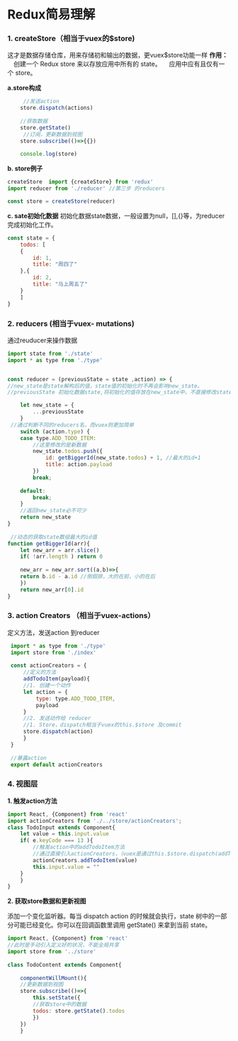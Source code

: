 # Redux简易理解
### 1. createStore（相当于vuex的$store)
	
这才是数据存储仓库，用来存储初和输出的数据，更vuex$store功能一样
**作用：**
&emsp;创建一个 Redux store 来以存放应用中所有的 state。
&emsp;应用中应有且仅有一个 store。
   
**a.store构成**  
```javascript
	 //发送action
	store.dispatch(actions)
	
	//获取数据
	store.getState()
	 //订阅，更新数据到视图
	store.subscribe(()=>{{})
	
	console.log(store)
```



**b. store例子**
```javascript
createStore  import {createStore} from 'redux'
import reducer from './reducer' //第三步 的reducers

const store = createStore(reducer)
```



**c. sate初始化数据**
初始化数据state数据，一般设置为null，[],{}等，为reducer完成初始化工作。
```javascript
const state = {
    todos: [
    {
        id: 1,
        title: "周四了"
    },{
        id: 2,
        title: "马上周五了"
    }
    ]
}
 ```
### 2. reducers (相当于vuex- mutations)
通过reuducer来操作数据
```javascript
import state from './state'
import * as type from './type'


const reducer = (previousState = state ,action) => {
//new_state是state解构后的值，state值的初始化时不再会影响new_state。
//previousState 初始化数据state,将初始化的值存放在new_state中，不直接修改state中的值

    let new_state = {
        ...previousState
    }
 //通过判断不同的reducers名，而vuex则更加简单
    switch (action.type) {
    case type.ADD_TODO_ITEM:
        //这里修改的是新数据
        new_state.todos.push({
            id: getBiggerId(new_state.todos) + 1, //最大的id+1
            title: action.payload
        })
        break;
    
    default:
        break;
    }
    //返回new_state必不可少
    return new_state
}
 
 //动态的获取state数组最大的id值
function getBiggerId(arr){
    let new_arr = arr.slice()
    if( !arr.length ) return 0
 
    new_arr = new_arr.sort((a,b)=>{
    return b.id - a.id //倒叙排，大的在前，小的在后
    })
    return new_arr[0].id
}
```
    
 

### 3. action Creators （相当于vuex-actions）

  定义方法，发送action 到reducer
   ```javascript
    import * as type from './type'
    import store from './index'
    
    const actionCreators = {
        //定义的方法
        addTodoItem(payload){
        //1. 创建一个动作
        let action = {
            type: type.ADD_TODO_ITEM,
            payload
        }
        //2. 发送动作给 reducer
        //1. Store，dispatch相当于vuex的this.$store 及commit
        store.dispatch(action)    
        }
    }
    
    //暴露action
    export default actionCreators
```
	


### 4. 视图层


**1. 触发action方法**
```javascript
import React, {Component} from 'react'
import actionCreators from './../store/actionCreators';
class TodoInput extends Component{
    let value = this.input.value 
    if( e.keyCode === 13 ){
        //触发action中的addTodoItem方法
        //通过直接引入actionCreators，（vuex是通过this.$store.dispatch(addTodoItem）)
        actionCreators.addTodoItem(value)  
        this.input.value = ""
    }
    }
}
```
**2. 获取store数据和更新视图**

添加一个变化监听器。每当 dispatch action 的时候就会执行，state 树中的一部分可能已经变化。你可以在回调函数里调用 getState() 来拿到当前 state。
```javascript
import React, {Component} from 'react'
//此时是手动引入定义好的状况，不能全局共享
import store from '../store'
 
class TodoContent extends Component{
 
    componentWillMount(){
    //更新数据到视图
    store.subscribe(()=>{ 
        this.setState({
        //获取store中的数据
        todos: store.getState().todos
        })
    })
    }
```	
	







